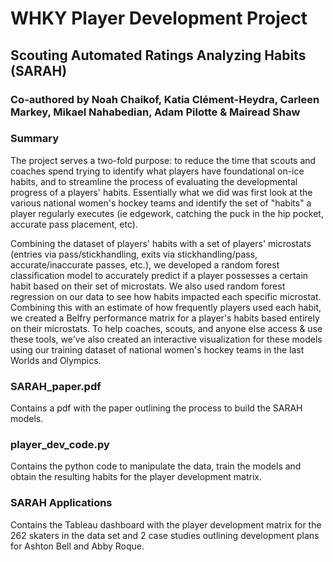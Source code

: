 # WHKY Player Development Project
## Scouting Automated Ratings Analyzing Habits (SARAH)
### Co-authored by Noah Chaikof, Katia Clément-Heydra, Carleen Markey, Mikael Nahabedian, Adam Pilotte & Mairead Shaw 

### Summary
The project serves a two-fold purpose: to reduce the time that scouts and coaches spend trying to identify what players have foundational on-ice habits, and to streamline the process of evaluating the developmental progress of a players' habits. Essentially what we did was first look at the various national women's hockey teams and identify the set of "habits" a player regularly executes (ie edgework, catching the puck in the hip pocket, accurate pass placement, etc). 

Combining the dataset of players' habits with a set of players' microstats (entries via pass/stickhandling, exits via stickhandling/pass, accurate/inaccurate passes, etc.), we developed a random forest classification model to accurately predict if a player possesses a certain habit based on their set of microstats. We also used random forest regression on our data to see how habits impacted each specific microstat. Combining this with an estimate of how frequently players used each habit, we created a Belfry performance matrix for a player's habits based entirely on their microstats. To help coaches, scouts, and anyone else access & use these tools, we've also created an interactive visualization for these models using our training dataset of national women's hockey teams in the last Worlds and Olympics.

### SARAH_paper.pdf
Contains a pdf with the paper outlining the process to build the SARAH models.

### player_dev_code.py
Contains the python code to manipulate the data, train the models and obtain the resulting habits for the player development matrix.

### SARAH Applications
Contains the Tableau dashboard with the player development matrix for the 262 skaters in the data set and 2 case studies outlining development plans for Ashton Bell and Abby Roque.
